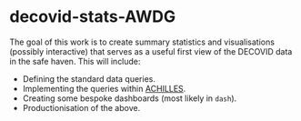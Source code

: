 # decovid-stats-AWDG

The goal of this work is to create summary statistics and visualisations (possibly interactive) that serves as a useful first view of the DECOVID data in the safe haven. This will include:

* Defining the standard data queries.
* Implementing the queries within [ACHILLES](https://github.com/OHDSI/Achilles/).
* Creating some bespoke dashboards (most likely in `dash`).
* Productionisation of the above.


